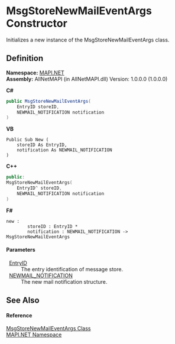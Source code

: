 # MsgStoreNewMailEventArgs Constructor


Initializes a new instance of the MsgStoreNewMailEventArgs class.



## Definition
**Namespace:** <a href="5bef4637-66f8-16d4-e5f4-4d0da57a1538.md">MAPI.NET</a>  
**Assembly:** AllNetMAPI (in AllNetMAPI.dll) Version: 1.0.0.0 (1.0.0.0)

**C#**
``` C#
public MsgStoreNewMailEventArgs(
	EntryID storeID,
	NEWMAIL_NOTIFICATION notification
)
```
**VB**
``` VB
Public Sub New ( 
	storeID As EntryID,
	notification As NEWMAIL_NOTIFICATION
)
```
**C++**
``` C++
public:
MsgStoreNewMailEventArgs(
	EntryID^ storeID, 
	NEWMAIL_NOTIFICATION notification
)
```
**F#**
``` F#
new : 
        storeID : EntryID * 
        notification : NEWMAIL_NOTIFICATION -> MsgStoreNewMailEventArgs
```



#### Parameters
<dl><dt>  <a href="db2ff999-cb6d-b06d-47cc-55b8797d7482.md">EntryID</a></dt><dd>The entry identification of message store.</dd><dt>  <a href="0d5a90ba-cc29-8f93-38bb-6ae91a4c028d.md">NEWMAIL_NOTIFICATION</a></dt><dd>The new mail notification structure.</dd></dl>

## See Also


#### Reference
<a href="030314f7-15ca-df6e-358f-6deb46b3381b.md">MsgStoreNewMailEventArgs Class</a>  
<a href="5bef4637-66f8-16d4-e5f4-4d0da57a1538.md">MAPI.NET Namespace</a>  
